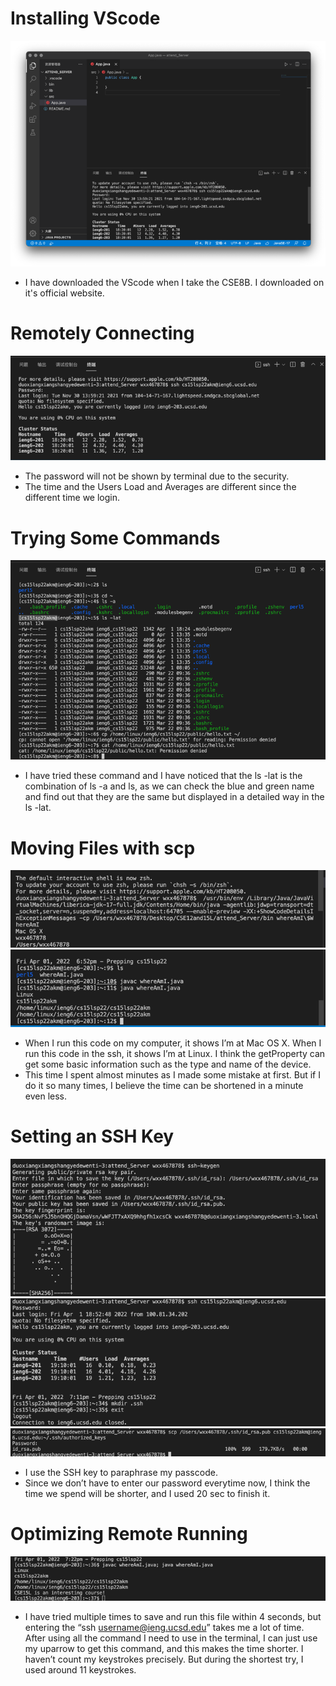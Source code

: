 # Installing VScode


![image1](Photo1.png)

* I have downloaded the VScode when I take the CSE8B. I downloaded on it's official website.


# Remotely Connecting


![image2](Photo2.png)

* The password will not be shown by terminal due to the security.
* The time and the Users Load and Averages are different since the different time we login.


# Trying Some Commands


![image3](Photo3.png)

* I have tried these command and I have noticed that the ls -lat is the combination of ls -a and ls, 
as we can check the blue and green name and find out that they are the same but displayed in a detailed way in the ls -lat.


# Moving Files with scp


![image](Photo4-1.png)
![image](Photo4-2.png)

* When I run this code on my computer, it shows I’m at Mac OS X. When I run this code in the ssh, 
it shows I’m at Linux. I think the getProperty can get some basic information  such as the type and name of the device.
* This time I spent almost minutes as I made some mistake at first. But if I do it so many times, 
I believe the time can be shortened in a minute even less.


# Setting an SSH Key


![image](Photo5-1.png)
![image](Photo5-2.png)
![image](Photo5-3.png)

* I use the SSH key to paraphrase my passcode.
* Since we don’t have to enter our password everytime now, I think the time we spend will be shorter, and I used 20 sec to finish it.


# Optimizing Remote Running


![image](Photo6.png)

* I have tried multiple times to save and run this file within 4 seconds, 
but entering the “ssh username@ieng.ucsd.edu” takes me a  lot of time. 
After using all the command I need to use in the terminal, 
I can just use my uparrow to get this command, and this makes the time shorter. 
I haven’t count my keystrokes precisely. But during the shortest try, I used around 11 keystrokes.

